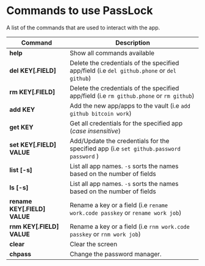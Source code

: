 # Commands to use PassLock
A list of the commands that are used to interact with the app.

**Command**                     | **Description**
--------------------------------|--------------------------------
**help**                        | Show all commands available
**del KEY[.FIELD]**             | Delete the credentials of the specified app/field (i.e `del github.phone` or `del github`)
**rm KEY[.FIELD]**              | Delete the credentials of the specified app/field (i.e `rm github.phone` or `rm github`)
**add KEY**                     | Add the new app/apps to the vault (i.e `add github bitcoin work`)
**get KEY**                     | Get all credentials for the specified app (*case insensitive*)
**set KEY[.FIELD] VALUE**       | Add/Update the credentials for the specified app (i.e `set github.password password` )
**list [-s]**                   | List all app names. `-s` sorts the names based on the number of fields
**ls [-s]**                     | List all app names. `-s` sorts the names based on the number of fields
**rename KEY[.FIELD] VALUE**    | Rename a key or a field (i.e `rename work.code passkey` or `rename work job`)
**rnm KEY[.FIELD] VALUE**       | Rename a key or a field (i.e `rnm work.code passkey` or `rnm work job`)
**clear**                       | Clear the screen
**chpass**                      | Change the password manager.
